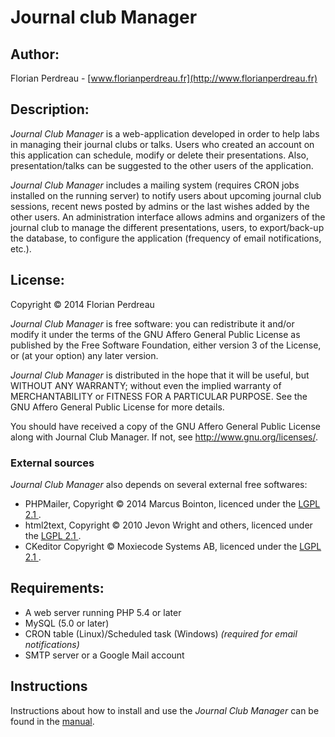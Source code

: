# Journal club Manager

## Author:
Florian Perdreau - [www.florianperdreau.fr](http://www.florianperdreau.fr)

## Description:
*Journal Club Manager* is a web-application developed in order to help labs in managing their journal clubs or talks.
Users who created an account on this application can schedule, modify or delete their presentations.
Also, presentation/talks can be suggested to the other users of the application.

*Journal Club Manager* includes a mailing system (requires CRON jobs installed on the running server) to notify users
about upcoming journal club sessions, recent news posted by admins or the last wishes added by the other users.
An administration interface allows admins and organizers of the journal club to manage the different presentations, users,
to export/back-up the database, to configure the application (frequency of email notifications, etc.).

## License:
Copyright &copy; 2014 Florian Perdreau

*Journal Club Manager* is free software: you can redistribute it and/or modify
it under the terms of the GNU Affero General Public License as published by
the Free Software Foundation, either version 3 of the License, or
(at your option) any later version.

*Journal Club Manager* is distributed in the hope that it will be useful,
but WITHOUT ANY WARRANTY; without even the implied warranty of
MERCHANTABILITY or FITNESS FOR A PARTICULAR PURPOSE.  See the
GNU Affero General Public License for more details.

You should have received a copy of the GNU Affero General Public License
along with Journal Club Manager.  If not, see <http://www.gnu.org/licenses/>.

### External sources
*Journal Club Manager* also depends on several external free softwares:

* PHPMailer, Copyright &copy; 2014 Marcus Bointon, licenced under the [LGPL 2.1 ](http://www.gnu.org/licenses/lgpl-2.1.html "LGPL 2.1").
* html2text, Copyright &copy; 2010 Jevon Wright and others, licenced under the [LGPL 2.1 ](http://www.gnu.org/licenses/lgpl-2.1.html "LGPL 2.1").
* CKeditor Copyright &copy; Moxiecode Systems AB, licenced under the [LGPL 2.1 ](http://www.gnu.org/licenses/lgpl-2.1.html "LGPL 2.1").

## Requirements:
* A web server running PHP 5.4 or later
* MySQL (5.0 or later)
* CRON table (Linux)/Scheduled task (Windows) *(required for email notifications)*
* SMTP server or a Google Mail account

## Instructions
Instructions about how to install and use the *Journal Club Manager* can be found in the [manual](manual.html).
